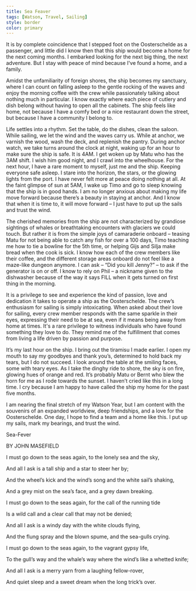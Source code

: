 ```yaml
---
title: Sea Feaver
tags: [Watson, Travel, Sailing]
style: border
color: primary
---
```


It is by complete coincidence that I stepped foot on the Oosterschelde as a passenger, and little did I know then that this ship would become a home for the next coming months. I embarked looking for the next big thing, the next adventure. But I stay with peace of mind because I've found a home, and a family.

Amidst the unfamiliarity of foreign shores, the ship becomes my sanctuary, where I can count on falling asleep to the gentle rocking of the waves and enjoy the morning coffee with the crew while passionately talking about nothing much in particular. I know exactly where each piece of cutlery and dish belong without having to open all the cabinets. The ship feels like home, not because I have a comfy bed or a nice restaurant down the street, but because I have a community I belong to.

Life settles into a rhythm. Set the table, do the dishes, clean the saloon. While sailing, we let the wind and the waves carry us. While at anchor, we varnish the wood, wash the deck, and replenish the pantry. During anchor watch, we take turns around the clock at night, waking up for an hour to make sure the ship is safe. It is 4AM. I get woken up by Matu who has the 3AM shift. I wish him good night, and I crawl into the wheelhouse. For the next hour, I have a rare moment to myself, just me and the ship. Keeping everyone safe asleep. I stare into the horizon, the stars, or the glowing lights from the port. I have never felt more at peace doing nothing at all. At the faint glimpse of sun at 5AM, I wake up Timo and go to sleep knowing that the ship is in good hands. I am no longer anxious about making my life move forward because there’s a beauty in staying at anchor. And I know that when it is time to, it will move forward – I just have to put up the sails and trust the wind.

The cherished memories from the ship are not characterized by grandiose sightings of whales or breathtaking encounters with glaciers we could touch. But rather it is from the simple joys of camaraderie onboard – teasing Matu for not being able to catch any fish for over a 100 days, Timo teaching me how to tie a bowline for the 5th time, or helping Gijs and Silja make bread when the cook is sick. I know how each of the crew members like their coffee, and the different storage areas onboard do not feel like a maze-like dungeon anymore. I can ask – “Did you kill Jenny?” – to ask if the generator is on or off. I know to rely on Phil – a nickname given to the dishwasher because of the way it says FILL when it gets turned on first thing in the morning.

It is a privilege to see and experience the kind of passion, love and dedication it takes to operate a ship as the Oosterschelde. The crew’s enthusiasm for sailing is simply intoxicating. When asked about their love for sailing, every crew member responds with the same sparkle in their eyes, expressing their need to be at sea, even if it means being away from home at times. It's a rare privilege to witness individuals who have found something they love to do. They remind me of the fulfillment that comes from living a life driven by passion and purpose.

It’s my last hour on the ship. I bring out the tiramisu I made earlier. I open my mouth to say my goodbyes and thank you’s, determined to hold back my tears, but I do not succeed. I look around the table at the smiling faces, some with teary eyes. As I take the dinghy ride to shore, the sky is on fire, glowing hues of orange and red. It’s probably Matu or Bernt who blew the horn for me as I rode towards the sunset. I haven’t cried like this in a long time. I cry because I am happy to have called the ship my home for the past five months.

I am nearing the final stretch of my Watson Year, but I am content with the souvenirs of an expanded worldview, deep friendships, and a love for the Oosterschelde. One day, I hope to find a team and a home like this. I put up my sails, mark my bearings, and trust the wind.

Sea-Fever

BY JOHN MASEFIELD

I must go down to the seas again, to the lonely sea and the sky,

And all I ask is a tall ship and a star to steer her by;

And the wheel’s kick and the wind’s song and the white sail’s shaking,

And a grey mist on the sea’s face, and a grey dawn breaking.

I must go down to the seas again, for the call of the running tide

Is a wild call and a clear call that may not be denied;

And all I ask is a windy day with the white clouds flying,

And the flung spray and the blown spume, and the sea-gulls crying.

I must go down to the seas again, to the vagrant gypsy life,

To the gull’s way and the whale’s way where the wind’s like a whetted knife;

And all I ask is a merry yarn from a laughing fellow-rover,

And quiet sleep and a sweet dream when the long trick’s over.

